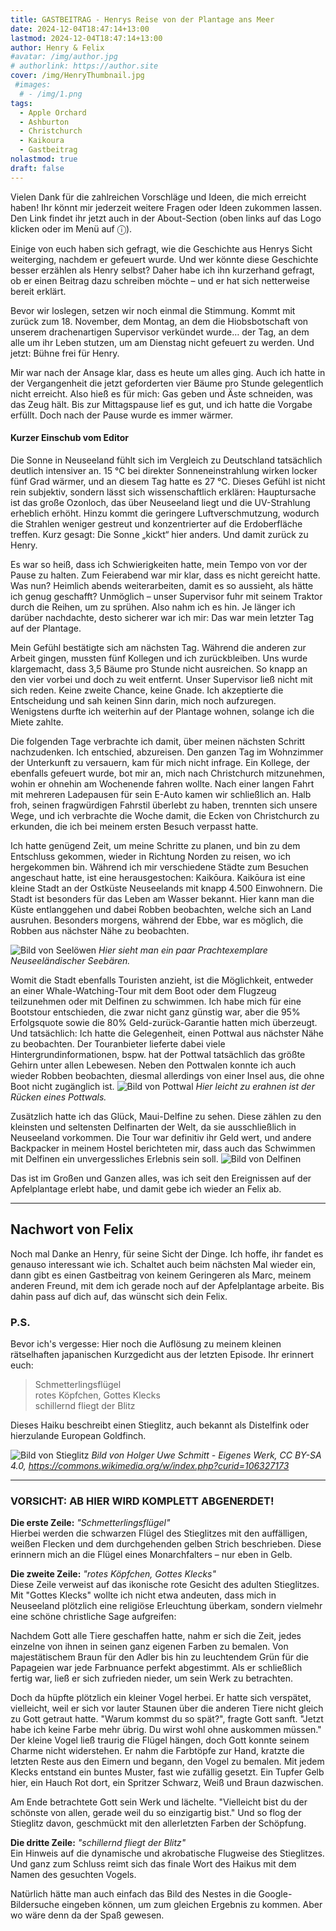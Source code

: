 ```yaml
---
title: GASTBEITRAG - Henrys Reise von der Plantage ans Meer
date: 2024-12-04T18:47:14+13:00
lastmod: 2024-12-04T18:47:14+13:00
author: Henry & Felix
#avatar: /img/author.jpg
# authorlink: https://author.site
cover: /img/HenryThumbnail.jpg
 #images:
  # - /img/1.png
tags:
  - Apple Orchard
  - Ashburton
  - Christchurch
  - Kaikoura
  - Gastbeitrag
nolastmod: true
draft: false
---
```


Vielen Dank für die zahlreichen Vorschläge und Ideen, die mich erreicht haben! Ihr könnt mir jederzeit weitere Fragen oder Ideen zukommen lassen. Den Link findet ihr jetzt auch in der About-Section (oben links auf das Logo klicken oder im Menü auf ⓘ).

<!--more-->

Einige von euch haben sich gefragt, wie die Geschichte aus Henrys Sicht weiterging, nachdem er gefeuert wurde. Und wer könnte diese Geschichte besser erzählen als Henry selbst? Daher habe ich ihn kurzerhand gefragt, ob er einen Beitrag dazu schreiben möchte – und er hat sich netterweise bereit erklärt.

Bevor wir loslegen, setzen wir noch einmal die Stimmung. Kommt mit zurück zum 18. November, dem Montag, an dem die Hiobsbotschaft von unserem drachenartigen Supervisor verkündet wurde… der Tag, an dem alle um ihr Leben stutzen, um am Dienstag nicht gefeuert zu werden. Und jetzt: Bühne frei für Henry.

Mir war nach der Ansage klar, dass es heute um alles ging. Auch ich hatte in der Vergangenheit die jetzt geforderten vier Bäume pro Stunde gelegentlich nicht erreicht. Also hieß es für mich: Gas geben und Äste schneiden, was das Zeug hält. Bis zur Mittagspause lief es gut, und ich hatte die Vorgabe erfüllt. Doch nach der Pause wurde es immer wärmer.

#### Kurzer Einschub vom Editor
Die Sonne in Neuseeland fühlt sich im Vergleich zu Deutschland tatsächlich deutlich intensiver an. 15 °C bei direkter Sonneneinstrahlung wirken locker fünf Grad wärmer, und an diesem Tag hatte es 27 °C. Dieses Gefühl ist nicht rein subjektiv, sondern lässt sich wissenschaftlich erklären: Hauptursache ist das große Ozonloch, das über Neuseeland liegt und die UV-Strahlung erheblich erhöht. Hinzu kommt die geringere Luftverschmutzung, wodurch die Strahlen weniger gestreut und konzentrierter auf die Erdoberfläche treffen. Kurz gesagt: Die Sonne „kickt“ hier anders. Und damit zurück zu Henry.

Es war so heiß, dass ich Schwierigkeiten hatte, mein Tempo von vor der Pause zu halten. Zum Feierabend war mir klar, dass es nicht gereicht hatte. Was nun? Heimlich abends weiterarbeiten, damit es so aussieht, als hätte ich genug geschafft? Unmöglich – unser Supervisor fuhr mit seinem Traktor durch die Reihen, um zu sprühen. Also nahm ich es hin. Je länger ich darüber nachdachte, desto sicherer war ich mir: Das war mein letzter Tag auf der Plantage.

Mein Gefühl bestätigte sich am nächsten Tag. Während die anderen zur Arbeit gingen, mussten fünf Kollegen und ich zurückbleiben. Uns wurde klargemacht, dass 3,5 Bäume pro Stunde nicht ausreichen. So knapp an den vier vorbei und doch zu weit entfernt. Unser Supervisor ließ nicht mit sich reden. Keine zweite Chance, keine Gnade. Ich akzeptierte die Entscheidung und sah keinen Sinn darin, mich noch aufzuregen. Wenigstens durfte ich weiterhin auf der Plantage wohnen, solange ich die Miete zahlte.

Die folgenden Tage verbrachte ich damit, über meinen nächsten Schritt nachzudenken. Ich entschied, abzureisen. Den ganzen Tag im Wohnzimmer der Unterkunft zu versauern, kam für mich nicht infrage. Ein Kollege, der ebenfalls gefeuert wurde, bot mir an, mich nach Christchurch mitzunehmen, wohin er ohnehin am Wochenende fahren wollte. Nach einer langen Fahrt mit mehreren Ladepausen für sein E-Auto kamen wir schließlich an. Halb froh, seinen fragwürdigen Fahrstil überlebt zu haben, trennten sich unsere Wege, und ich verbrachte die Woche damit, die Ecken von Christchurch zu erkunden, die ich bei meinem ersten Besuch verpasst hatte.

Ich hatte genügend Zeit, um meine Schritte zu planen, und bin zu dem Entschluss gekommen, wieder in Richtung Norden zu reisen, wo ich hergekommen bin. Während ich mir verschiedene Städte zum Besuchen angeschaut hatte, ist eine herausgestochen: Kaikōura. Kaikōura ist eine kleine Stadt an der Ostküste Neuseelands mit knapp 4.500 Einwohnern. Die Stadt ist besonders für das Leben am Wasser bekannt. Hier kann man die Küste entlanggehen und dabei Robben beobachten, welche sich an Land ausruhen. Besonders morgens, während der Ebbe, war es möglich, die Robben aus nächster Nähe zu beobachten.

![Bild von Seelöwen](/img/Robben.jpg)
_Hier sieht man ein paar Prachtexemplare Neuseeländischer Seebären._

Womit die Stadt ebenfalls Touristen anzieht, ist die Möglichkeit, entweder an einer Whale-Watching-Tour mit dem Boot oder dem Flugzeug teilzunehmen oder mit Delfinen zu schwimmen. Ich habe mich für eine Bootstour entschieden, die zwar nicht ganz günstig war, aber die 95% Erfolgsquote sowie die 80% Geld-zurück-Garantie hatten mich überzeugt. Und tatsächlich: Ich hatte die Gelegenheit, einen Pottwal aus nächster Nähe zu beobachten. Der Touranbieter lieferte dabei viele Hintergrundinformationen, bspw. hat der Pottwal tatsächlich das größte Gehirn unter allen Lebewesen. Neben den Pottwalen konnte ich auch wieder Robben beobachten, diesmal allerdings von einer Insel aus, die ohne Boot nicht zugänglich ist.
![Bild von Pottwal](/img/Pottwal.jpg)
_Hier leicht zu erahnen ist der Rücken eines Pottwals._

Zusätzlich hatte ich das Glück, Maui-Delfine zu sehen. Diese zählen zu den kleinsten und seltensten Delfinarten der Welt, da sie ausschließlich in Neuseeland vorkommen. Die Tour war definitiv ihr Geld wert, und andere Backpacker in meinem Hostel berichteten mir, dass auch das Schwimmen mit Delfinen ein unvergessliches Erlebnis sein soll.
![Bild von Delfinen](/img/Delfine.jpg)

Das ist im Großen und Ganzen alles, was ich seit den Ereignissen auf der Apfelplantage erlebt habe, und damit gebe ich wieder an Felix ab.

---

## Nachwort von Felix

Noch mal Danke an Henry, für seine Sicht der Dinge. Ich hoffe, ihr fandet es genauso interessant wie ich. Schaltet auch beim nächsten Mal wieder ein, dann gibt es einen Gastbeitrag von keinem Geringeren als Marc, meinem anderen Freund, mit dem ich gerade noch auf der Apfelplantage arbeite. Bis dahin pass auf dich auf, das wünscht sich dein Felix.

### P.S.

Bevor ich's vergesse: Hier noch die Auflösung zu meinem kleinen rätselhaften japanischen Kurzgedicht aus der letzten Episode. Ihr erinnert euch:

> Schmetterlingsflügel  
> rotes Köpfchen, Gottes Klecks  
> schillernd fliegt der Blitz  

Dieses Haiku beschreibt einen Stieglitz, auch bekannt als Distelfink oder hierzulande European Goldfinch.

![Bild von Stieglitz](/img/Stieglitz.jpg)
_Bild von Holger Uwe Schmitt - Eigenes Werk, CC BY-SA 4.0, https://commons.wikimedia.org/w/index.php?curid=106327173_

---

### VORSICHT: AB HIER WIRD KOMPLETT ABGENERDET!

**Die erste Zeile:** *"Schmetterlingsflügel"*  
Hierbei werden die schwarzen Flügel des Stieglitzes mit den auffälligen, weißen Flecken und dem durchgehenden gelben Strich beschrieben. Diese erinnern mich an die Flügel eines Monarchfalters – nur eben in Gelb.

**Die zweite Zeile:** *"rotes Köpfchen, Gottes Klecks"*  
Diese Zeile verweist auf das ikonische rote Gesicht des adulten Stieglitzes. Mit "Gottes Klecks" wollte ich nicht etwa andeuten, dass mich in Neuseeland plötzlich eine religiöse Erleuchtung überkam, sondern vielmehr eine schöne christliche Sage aufgreifen:

Nachdem Gott alle Tiere geschaffen hatte, nahm er sich die Zeit, jedes einzelne von ihnen in seinen ganz eigenen Farben zu bemalen. Von majestätischem Braun für den Adler bis hin zu leuchtendem Grün für die Papageien war jede Farbnuance perfekt abgestimmt. Als er schließlich fertig war, ließ er sich zufrieden nieder, um sein Werk zu betrachten.

Doch da hüpfte plötzlich ein kleiner Vogel herbei. Er hatte sich verspätet, vielleicht, weil er sich vor lauter Staunen über die anderen Tiere nicht gleich zu Gott getraut hatte. "Warum kommst du so spät?", fragte Gott sanft. "Jetzt habe ich keine Farbe mehr übrig. Du wirst wohl ohne auskommen müssen." Der kleine Vogel ließ traurig die Flügel hängen, doch Gott konnte seinem Charme nicht widerstehen. Er nahm die Farbtöpfe zur Hand, kratzte die letzten Reste aus den Eimern und begann, den Vogel zu bemalen. Mit jedem Klecks entstand ein buntes Muster, fast wie zufällig gesetzt. Ein Tupfer Gelb hier, ein Hauch Rot dort, ein Spritzer Schwarz, Weiß und Braun dazwischen.

Am Ende betrachtete Gott sein Werk und lächelte. "Vielleicht bist du der schönste von allen, gerade weil du so einzigartig bist." Und so flog der Stieglitz davon, geschmückt mit den allerletzten Farben der Schöpfung.

**Die dritte Zeile:** *"schillernd fliegt der Blitz"*  
Ein Hinweis auf die dynamische und akrobatische Flugweise des Stieglitzes. Und ganz zum Schluss reimt sich das finale Wort des Haikus mit dem Namen des gesuchten Vogels.

Natürlich hätte man auch einfach das Bild des Nestes in die Google-Bildersuche eingeben können, um zum gleichen Ergebnis zu kommen. Aber wo wäre denn da der Spaß gewesen.
